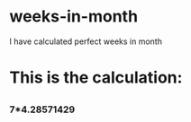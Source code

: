 # weeks-in-month

I have calculated perfect weeks in month

<h1>This is the calculation:<h2/>
<h3>7*4.28571429<h3/>
